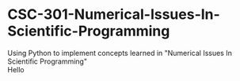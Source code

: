 # CSC-301-Numerical-Issues-In-Scientific-Programming
Using Python to implement concepts learned in "Numerical Issues In Scientific Programming"
<br />
Hello
